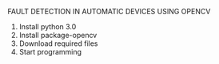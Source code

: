 FAULT DETECTION IN AUTOMATIC DEVICES USING OPENCV


1. Install python 3.0
2. Install package-opencv
3. Download required files
4. Start programming
